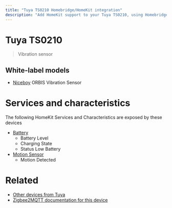 ```yaml
---
title: "Tuya TS0210 Homebridge/HomeKit integration"
description: "Add HomeKit support to your Tuya TS0210, using Homebridge, Zigbee2MQTT and homebridge-z2m."
---
```

<!---
This file has been GENERATED using src/docgen/docgen.ts
DO NOT EDIT THIS FILE MANUALLY!
-->
# Tuya TS0210
> Vibration sensor


## White-label models
* [Niceboy](../index.md#niceboy) ORBIS Vibration Sensor

# Services and characteristics
The following HomeKit Services and Characteristics are exposed by
these devices

* [Battery](../../battery.md)
  * Battery Level
  * Charging State
  * Status Low Battery
* [Motion Sensor](../../sensors.md)
  * Motion Detected


# Related
* [Other devices from Tuya](../index.md#tuya)
* [Zigbee2MQTT documentation for this device](https://www.zigbee2mqtt.io/devices/TS0210.html)
